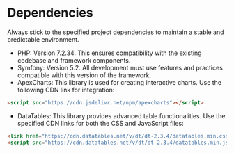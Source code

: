 # Dependencies
Always stick to the specified project dependencies to maintain a stable and predictable environment.
- PHP: Version 7.2.34. This ensures compatibility with the existing codebase and framework components.
- Symfony: Version 5.2. All development must use features and practices compatible with this version of the framework.
- ApexCharts: This library is used for creating interactive charts. Use the following CDN link for integration:
```HTML
<script src="https://cdn.jsdelivr.net/npm/apexcharts"></script>
```
- DataTables: This library provides advanced table functionalities. Use the specified CDN links for both the CSS and JavaScript files:
```HTML
<link href="https://cdn.datatables.net/v/dt/dt-2.3.4/datatables.min.css" rel="stylesheet" integrity="sha384-pmGS6IIcXhAVIhcnh9X/mxffzZNHbuxboycGuQQoP3pAbb0SwlSUUHn2v22bOenI" crossorigin="anonymous">
<script src="https://cdn.datatables.net/v/dt/dt-2.3.4/datatables.min.js" integrity="sha384-X2pTSfom8FUa+vGQ+DgTCSyBZYkC1RliOduHa0X96D060s7Q//fnOh3LcazRNHyo" crossorigin="anonymous"></script>
```
